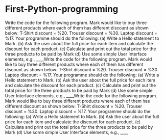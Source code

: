 # First-Python-programming
Write the code for the following program. Mark would like to buy three different products where each of them has different discount as shown below: T-Shirt discount = %20. Trouser discount = %30. Laptop discount = %17. Your programme should do the following: (a) Write a Hello statement to Mark.  (b) Ask the user about the full price for each item and calculate the discount for each product.  (c) Calculate and print out the total price for the three products to be paid by Mark  (d) Use some simple User Interface elements, e.g., ____Write the code for the following program. Mark would like to buy three different products where each of them has different discount as shown below: T-Shirt discount = %20. Trouser discount = %30. Laptop discount = %17. Your programme should do the following: (a) Write a Hello statement to Mark.  (b) Ask the user about the full price for each item and calculate the discount for each product.  (c) Calculate and print out the total price for the three products to be paid by Mark  (d) Use some simple User Interface elements, e.g., ____Write the code for the following program. Mark would like to buy three different products where each of them has different discount as shown below: T-Shirt discount = %20. Trouser discount = %30. Laptop discount = %17. Your programme should do the following: (a) Write a Hello statement to Mark.  (b) Ask the user about the full price for each item and calculate the discount for each product.  (c) Calculate and print out the total price for the three products to be paid by Mark  (d) Use some simple User Interface elements, e.g., ____
